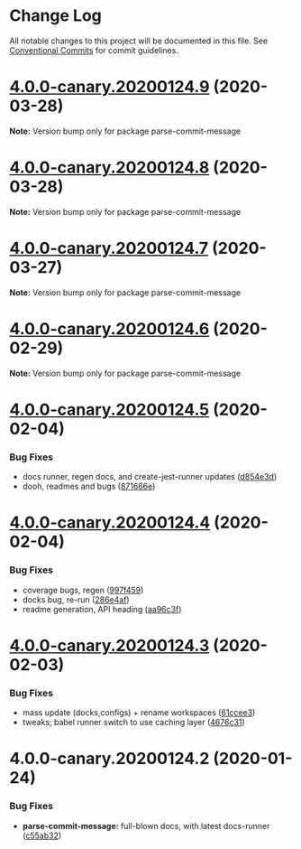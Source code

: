 # Change Log

All notable changes to this project will be documented in this file.
See [Conventional Commits](https://conventionalcommits.org) for commit guidelines.

# [4.0.0-canary.20200124.9](https://github.com/tunnckoCore/opensource/compare/parse-commit-message@4.0.0-canary.20200124.8...parse-commit-message@4.0.0-canary.20200124.9) (2020-03-28)

**Note:** Version bump only for package parse-commit-message





# [4.0.0-canary.20200124.8](https://github.com/tunnckoCore/opensource/compare/parse-commit-message@4.0.0-canary.20200124.7...parse-commit-message@4.0.0-canary.20200124.8) (2020-03-28)

**Note:** Version bump only for package parse-commit-message





# [4.0.0-canary.20200124.7](https://github.com/tunnckoCore/opensource/compare/parse-commit-message@4.0.0-canary.20200124.6...parse-commit-message@4.0.0-canary.20200124.7) (2020-03-27)

**Note:** Version bump only for package parse-commit-message





# [4.0.0-canary.20200124.6](https://github.com/tunnckoCore/opensource/compare/parse-commit-message@4.0.0-canary.20200124.5...parse-commit-message@4.0.0-canary.20200124.6) (2020-02-29)

**Note:** Version bump only for package parse-commit-message





# [4.0.0-canary.20200124.5](https://github.com/tunnckoCore/opensource/compare/parse-commit-message@4.0.0-canary.20200124.4...parse-commit-message@4.0.0-canary.20200124.5) (2020-02-04)


### Bug Fixes

* docs runner, regen docs, and create-jest-runner updates ([d854e3d](https://github.com/tunnckoCore/opensource/commit/d854e3d335fa1d2c82d87321a07c6659fe6dcee1))
* dooh, readmes and bugs ([871666e](https://github.com/tunnckoCore/opensource/commit/871666e7eabbca6bf65cbc257311f0a46d410752))





# [4.0.0-canary.20200124.4](https://github.com/tunnckoCore/opensource/compare/parse-commit-message@4.0.0-canary.20200124.3...parse-commit-message@4.0.0-canary.20200124.4) (2020-02-04)


### Bug Fixes

* coverage bugs, regen ([997f459](https://github.com/tunnckoCore/opensource/commit/997f459bff26b47f9119b4b7046f7b7d8b7afd6c))
* docks bug, re-run ([286e4af](https://github.com/tunnckoCore/opensource/commit/286e4af4de74899decf0bf71124b0abb214c887a))
* readme generation, API heading ([aa96c3f](https://github.com/tunnckoCore/opensource/commit/aa96c3f06af5a27b0e3b4119b92a9f7978e0e251))





# [4.0.0-canary.20200124.3](https://github.com/tunnckoCore/opensource/compare/parse-commit-message@4.0.0-canary.20200124.2...parse-commit-message@4.0.0-canary.20200124.3) (2020-02-03)


### Bug Fixes

* mass update (docks,configs) + rename workspaces ([61ccee3](https://github.com/tunnckoCore/opensource/commit/61ccee33ca1cce122de9c7d6522a7a2913f65828))
* tweaks; babel runner switch to use caching layer ([4676c31](https://github.com/tunnckoCore/opensource/commit/4676c319784225d63556b5314faf534272cc2a13))





# 4.0.0-canary.20200124.2 (2020-01-24)


### Bug Fixes

* **parse-commit-message:** full-blown docs, with latest docs-runner ([c55ab32](https://github.com/tunnckoCore/opensource/commit/c55ab3215004b353d94b638bd0660f2d472fceba))
